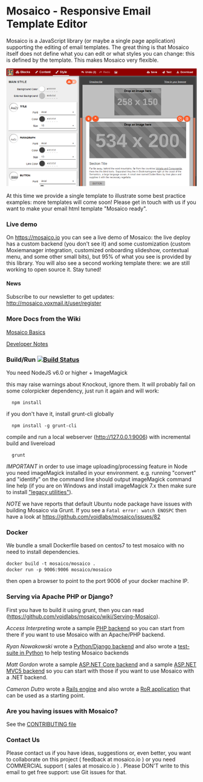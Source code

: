 # Mosaico - Responsive Email Template Editor

Mosaico is a JavaScript library (or maybe a single page application) supporting the editing of email templates.
The great thing is that Mosaico itself does not define what you can edit or what styles you can change: this is defined by the template. This makes Mosaico very flexible.


![Mosaico Screenshot](res/img/screenshot.png)


At this time we provide a single template to illustrate some best practice examples: more templates will come soon! Please get in touch with us if you want to make your email html template "Mosaico ready".

### Live demo
On https://mosaico.io you can see a live demo of Mosaico: the live deploy has a custom backend (you don't see it) and some customization (custom Moxiemanager integration, customized onboarding slideshow, contextual menu, and some other small bits), but 95% of what you see is provided by this library. You will also see a second working template there: we are still working to open source it. Stay tuned!

#### News

Subscribe to our newsletter to get updates: http://mosaico.voxmail.it/user/register

### More Docs from the Wiki

[Mosaico Basics](https://github.com/voidlabs/mosaico/wiki)

[Developer Notes](https://github.com/voidlabs/mosaico/wiki/Developers)

### Build/Run  [![Build Status](https://travis-ci.org/voidlabs/mosaico.svg)](https://travis-ci.org/voidlabs/mosaico)

You need NodeJS v6.0 or higher + ImageMagick

this may raise warnings about Knockout, ignore them. It will probably fail on some colorpicker dependency, just run it again and will work:
```
  npm install
```
if you don't have it, install grunt-cli globally
```
  npm install -g grunt-cli
```
compile and run a local webserver (http://127.0.0.1:9006) with incremental build and livereload
```
  grunt
```
*IMPORTANT* in order to use image uploading/processing feature in Node you need imageMagick installed in your environment.
e.g. running "convert" and "identify" on the command line should output imageMagick command line help (if you are on Windows and install imageMagick 7.x then make sure to install ["legacy utilities"](https://github.com/aheckmann/gm/issues/559)).

*NOTE* we have reports that default Ubuntu node package have issues with building Mosaico via Grunt. If you see a ```Fatal error: watch ENOSPC``` then have a look at https://github.com/voidlabs/mosaico/issues/82

### Docker

We bundle a small Dockerfile based on centos7 to test mosaico with no need to install dependencies.
```
docker build -t mosaico/mosaico .
docker run -p 9006:9006 mosaico/mosaico
```
then open a browser to point to the port 9006 of your docker machine IP.

### Serving via Apache PHP or Django?
First you have to build it using grunt, then you can read (https://github.com/voidlabs/mosaico/wiki/Serving-Mosaico).

*Access Interpreting* wrote a sample [PHP backend](https://github.com/ainterpreting/mosaico-php-backend) so you can start from there if you want to use Mosaico with an Apache/PHP backend.

*Ryan Nowakowski* wrote a [Python/Django backend](https://github.com/tubaman/django-mosaic) and also wrote a [test-suite in Python](https://github.com/tubaman/mosaico-server-tests) to help testing Mosaico backends

*Matt Gordon* wrote a sample [ASP.NET Core backend](https://github.com/gordon-matt/Mosaico.NetCore) and a sample [ASP.NET MVC5 backend](https://github.com/gordon-matt/Mosaico.Mvc5) so you can start with those if you want to use Mosaico with a .NET backend.

*Cameron Dutro* wrote a [Rails engine](https://github.com/camertron/mosaico-rails) and also wrote a [RoR application](https://github.com/camertron/mosaico-example) that can be used as a starting point.

### Are you having issues with Mosaico?

See the [CONTRIBUTING file](https://github.com/voidlabs/mosaico/blob/master/CONTRIBUTING.md)

### Contact Us

Please contact us if you have ideas, suggestions or, even better, you want to collaborate on this project ( feedback at mosaico.io ) or you need COMMERCIAL support ( sales at mosaico.io ) . Please DON'T write to this email to get free support: use Git issues for that.
